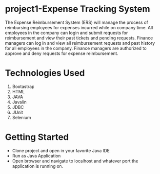 # project1-Expense Tracking System
The Expense Reimbursement System (ERS) will manage the process of reimbursing employees for expenses incurred while on company time. All employees in the company can login and submit requests for reimbursement and view their past tickets and pending requests. Finance managers can log in and view all reimbursement requests and past history for all employees in the company. Finance managers are authorized to approve and deny requests for expense reimbursement.

# Technologies Used
1. Bootastrap
2. HTML
3. JAVA
4. Javalin
5. JDBC
6. JUnit
7. Selenium

# Getting Started
- Clone project and open in your favorite Java IDE
- Run as Java Application
- Open browser and navigate to localhost and whatever port the application is running on.
